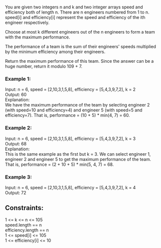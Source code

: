 You are given two integers n and k and two integer arrays speed and efficiency both of length n. There are n engineers numbered from 1 to n. speed[i] and efficiency[i] represent the speed and efficiency of the ith engineer respectively.

Choose at most k different engineers out of the n engineers to form a team with the maximum performance.  

The performance of a team is the sum of their engineers' speeds multiplied by the minimum efficiency among their engineers.  

Return the maximum performance of this team. Since the answer can be a huge number, return it modulo 109 + 7.  

 

### Example 1:  

Input: n = 6, speed = [2,10,3,1,5,8], efficiency = [5,4,3,9,7,2], k = 2  
Output: 60  
Explanation:   
We have the maximum performance of the team by selecting engineer 2 (with speed=10 and efficiency=4) and engineer 5 (with speed=5 and efficiency=7). That is, performance = (10 + 5) * min(4, 7) = 60.
### Example 2:  

Input: n = 6, speed = [2,10,3,1,5,8], efficiency = [5,4,3,9,7,2], k = 3  
Output: 68  
Explanation:  
This is the same example as the first but k = 3. We can select engineer 1, engineer 2 and engineer 5 to get the maximum performance of the team. That is, performance = (2 + 10 + 5) * min(5, 4, 7) = 68.
### Example 3:  

Input: n = 6, speed = [2,10,3,1,5,8], efficiency = [5,4,3,9,7,2], k = 4  
Output: 72  
 

## Constraints:  

1 <= k <= n <= 105  
speed.length == n  
efficiency.length == n  
1 <= speed[i] <= 105  
1 <= efficiency[i] <= 10  
